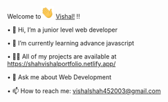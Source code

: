 Welcome to<img src="https://raw.githubusercontent.com/parth-27/parth-27/master/Hi.gif" width="30px">  [Vishal!]((https://github.com/Vishalshah007)) !!


• 👋 Hi, I’m a junior level web developer 

• 🌱 I’m currently learning advance javascript

• 👨‍💻 All of my projects are available at https://shahvishalportfolio.netlify.app/

• 💬 Ask me about Web Development

• 📫 How to reach me: vishalshah452003@gmail.com


<!---
Vishalshah007/Vishalshah007 is a ✨ special ✨ repository because its `README.md` (this file) appears on your GitHub profile.
You can click the Preview link to take a look at your changes.
--->
